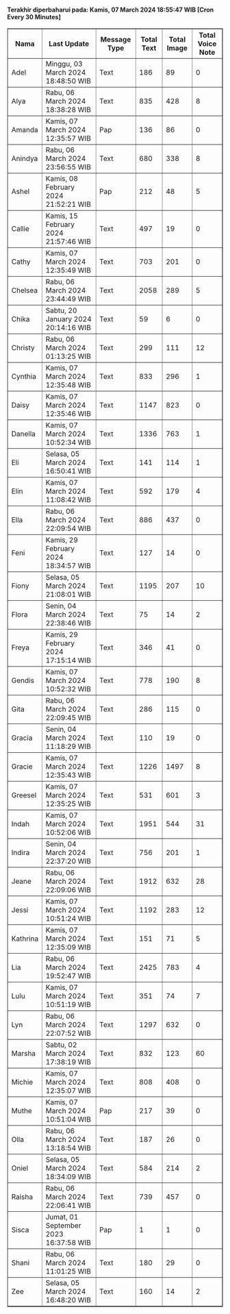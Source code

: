 #### Terakhir diperbaharui pada: Kamis, 07 March 2024 18:55:47 WIB [Cron Every 30 Minutes]

<table border='1'><tr><th>Nama</th><th>Last Update</th><th>Message Type</th><th>Total Text</th><th>Total Image</th><th>Total Voice Note</th></tr><tr><td>Adel</td><td>Minggu, 03 March 2024 18:48:50 WIB</td><td>Text</td><td>186</td><td>89</td><td>0</td></tr><tr><td>Alya</td><td>Rabu, 06 March 2024 18:38:28 WIB</td><td>Text</td><td>835</td><td>428</td><td>8</td></tr><tr><td>Amanda</td><td>Kamis, 07 March 2024 12:35:57 WIB</td><td>Pap</td><td>136</td><td>86</td><td>0</td></tr><tr><td>Anindya</td><td>Rabu, 06 March 2024 23:56:55 WIB</td><td>Text</td><td>680</td><td>338</td><td>8</td></tr><tr><td>Ashel</td><td>Kamis, 08 February 2024 21:52:21 WIB</td><td>Pap</td><td>212</td><td>48</td><td>5</td></tr><tr><td>Callie</td><td>Kamis, 15 February 2024 21:57:46 WIB</td><td>Text</td><td>497</td><td>19</td><td>0</td></tr><tr><td>Cathy</td><td>Kamis, 07 March 2024 12:35:49 WIB</td><td>Text</td><td>703</td><td>201</td><td>0</td></tr><tr><td>Chelsea</td><td>Rabu, 06 March 2024 23:44:49 WIB</td><td>Text</td><td>2058</td><td>289</td><td>5</td></tr><tr><td>Chika</td><td>Sabtu, 20 January 2024 20:14:16 WIB</td><td>Text</td><td>59</td><td>6</td><td>0</td></tr><tr><td>Christy</td><td>Rabu, 06 March 2024 01:13:25 WIB</td><td>Text</td><td>299</td><td>111</td><td>12</td></tr><tr><td>Cynthia</td><td>Kamis, 07 March 2024 12:35:48 WIB</td><td>Text</td><td>833</td><td>296</td><td>1</td></tr><tr><td>Daisy</td><td>Kamis, 07 March 2024 12:35:46 WIB</td><td>Text</td><td>1147</td><td>823</td><td>0</td></tr><tr><td>Danella</td><td>Kamis, 07 March 2024 10:52:34 WIB</td><td>Text</td><td>1336</td><td>763</td><td>1</td></tr><tr><td>Eli</td><td>Selasa, 05 March 2024 16:50:41 WIB</td><td>Text</td><td>141</td><td>114</td><td>1</td></tr><tr><td>Elin</td><td>Kamis, 07 March 2024 11:08:42 WIB</td><td>Text</td><td>592</td><td>179</td><td>4</td></tr><tr><td>Ella</td><td>Rabu, 06 March 2024 22:09:54 WIB</td><td>Text</td><td>886</td><td>437</td><td>0</td></tr><tr><td>Feni</td><td>Kamis, 29 February 2024 18:34:57 WIB</td><td>Text</td><td>127</td><td>14</td><td>0</td></tr><tr><td>Fiony</td><td>Selasa, 05 March 2024 21:08:01 WIB</td><td>Text</td><td>1195</td><td>207</td><td>10</td></tr><tr><td>Flora</td><td>Senin, 04 March 2024 22:38:46 WIB</td><td>Text</td><td>75</td><td>14</td><td>2</td></tr><tr><td>Freya</td><td>Kamis, 29 February 2024 17:15:14 WIB</td><td>Text</td><td>346</td><td>41</td><td>0</td></tr><tr><td>Gendis</td><td>Kamis, 07 March 2024 10:52:32 WIB</td><td>Text</td><td>778</td><td>190</td><td>8</td></tr><tr><td>Gita</td><td>Rabu, 06 March 2024 22:09:45 WIB</td><td>Text</td><td>286</td><td>115</td><td>0</td></tr><tr><td>Gracia</td><td>Senin, 04 March 2024 11:18:29 WIB</td><td>Text</td><td>110</td><td>19</td><td>0</td></tr><tr><td>Gracie</td><td>Kamis, 07 March 2024 12:35:43 WIB</td><td>Text</td><td>1226</td><td>1497</td><td>8</td></tr><tr><td>Greesel</td><td>Kamis, 07 March 2024 12:35:25 WIB</td><td>Text</td><td>531</td><td>601</td><td>3</td></tr><tr><td>Indah</td><td>Kamis, 07 March 2024 10:52:06 WIB</td><td>Text</td><td>1951</td><td>544</td><td>31</td></tr><tr><td>Indira</td><td>Senin, 04 March 2024 22:37:20 WIB</td><td>Text</td><td>756</td><td>201</td><td>1</td></tr><tr><td>Jeane</td><td>Rabu, 06 March 2024 22:09:06 WIB</td><td>Text</td><td>1912</td><td>632</td><td>28</td></tr><tr><td>Jessi</td><td>Kamis, 07 March 2024 10:51:24 WIB</td><td>Text</td><td>1192</td><td>283</td><td>12</td></tr><tr><td>Kathrina</td><td>Kamis, 07 March 2024 12:35:09 WIB</td><td>Text</td><td>151</td><td>71</td><td>5</td></tr><tr><td>Lia</td><td>Rabu, 06 March 2024 19:52:47 WIB</td><td>Text</td><td>2425</td><td>783</td><td>4</td></tr><tr><td>Lulu</td><td>Kamis, 07 March 2024 10:51:19 WIB</td><td>Text</td><td>351</td><td>74</td><td>7</td></tr><tr><td>Lyn</td><td>Rabu, 06 March 2024 22:07:52 WIB</td><td>Text</td><td>1297</td><td>632</td><td>0</td></tr><tr><td>Marsha</td><td>Sabtu, 02 March 2024 17:38:19 WIB</td><td>Text</td><td>832</td><td>123</td><td>60</td></tr><tr><td>Michie</td><td>Kamis, 07 March 2024 12:35:07 WIB</td><td>Text</td><td>808</td><td>408</td><td>0</td></tr><tr><td>Muthe</td><td>Kamis, 07 March 2024 10:51:04 WIB</td><td>Pap</td><td>217</td><td>39</td><td>0</td></tr><tr><td>Olla</td><td>Rabu, 06 March 2024 13:18:54 WIB</td><td>Text</td><td>187</td><td>26</td><td>0</td></tr><tr><td>Oniel</td><td>Selasa, 05 March 2024 18:34:09 WIB</td><td>Text</td><td>584</td><td>214</td><td>2</td></tr><tr><td>Raisha</td><td>Rabu, 06 March 2024 22:06:41 WIB</td><td>Text</td><td>739</td><td>457</td><td>0</td></tr><tr><td>Sisca</td><td>Jumat, 01 September 2023 16:37:58 WIB</td><td>Pap</td><td>1</td><td>1</td><td>0</td></tr><tr><td>Shani</td><td>Rabu, 06 March 2024 11:01:25 WIB</td><td>Text</td><td>180</td><td>29</td><td>0</td></tr><tr><td>Zee</td><td>Selasa, 05 March 2024 16:48:20 WIB</td><td>Text</td><td>160</td><td>14</td><td>2</td></tr></table>